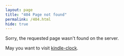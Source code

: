 ```yaml
---
layout: page
title: "404 Page not found"
permalink: /404.html
hide: true
---
```


Sorry, the requested page wasn't found on the server.

May you want to visit [kindle-clock](https://xfangfang.github.io/clock).
